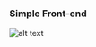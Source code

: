 ### Simple Front-end
![alt text](https://github.com/zongxilli/frontend-interview-challenge/blob/main/public/Demo.png)
